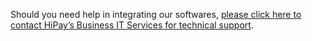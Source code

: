 Should you need help in integrating our softwares, [please click here to contact HiPay’s Business IT Services for technical support](http://help.hipay.com).